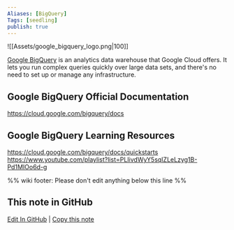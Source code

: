 ```yaml
---
Aliases: [BigQuery]
Tags: [seedling]
publish: true
---
```


![[Assets/google_bigquery_logo.png|100]]

[Google BigQuery](https://cloud.google.com/bigquery/) is an analytics data warehouse that Google Cloud offers. It lets you run complex queries quickly over large data sets, and there's no need to set up or manage any infrastructure.

## Google BigQuery Official Documentation

https://cloud.google.com/bigquery/docs

## Google BigQuery Learning Resources

https://cloud.google.com/bigquery/docs/quickstarts
https://www.youtube.com/playlist?list=PLIivdWyY5sqIZLeLzyg1B-Pd1MIOo6d-g

%% wiki footer: Please don't edit anything below this line %%

## This note in GitHub

<span class="git-footer">[Edit In GitHub](https://github.dev/data-engineering-community/data-engineering-wiki/blob/main/Tools/Databases/Google%20BigQuery.md "git-hub-edit-note") | [Copy this note](https://raw.githubusercontent.com/data-engineering-community/data-engineering-wiki/main/Tools/Databases/Google%20BigQuery.md "git-hub-copy-note") </span>
